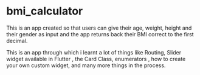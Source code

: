 # bmi_calculator

This is an app created so that users can give their age, weight, height and their gender as input 
and the app returns back their BMI correct to the first decimal.

This is an app through which i learnt a lot of things like Routing, Slider widget available in Flutter
, the Card Class, enumerators , how to create your own custom widget, and many more things in the process.
